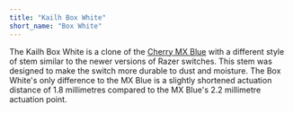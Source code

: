 ```yaml
---
title: "Kailh Box White"
short_name: "Box White"
---
```


The Kailh Box White is a clone of the [Cherry MX Blue](/switches/cherry-blue) with a different style of stem similar to the newer versions of Razer switches. This stem was designed to make the switch more durable to dust and moisture. The Box White's only difference to the MX Blue is a slightly shortened actuation distance of 1.8 millimetres compared to the MX Blue's 2.2 millimetre actuation point.
